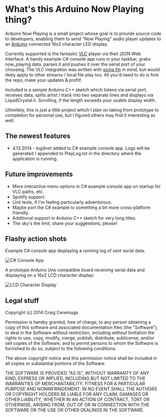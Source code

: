 What's this Arduino Now Playing thing?
=========

Arduino Now Playing is a small project whose goal is to provide source code to developers, enabling them to send "Now Playing" audio player updates to an [Arduino] connected 16x2 character LED display.

Currently supported is the fantastic [VLC] player via their jSON Web Interface. A handy example C# console app runs in your taskbar, grabs now_playing data, parses it and pushes it over the serial port of your choosing. The VLC integration was written with [soma fm] in mind, but would likely apply to other streams / local file play too. All you'd need to do is fork the repo, make your updates & profit!

Included is a sample Arduino C++ sketch which listens via serial port, receives data, splits artist / track into two separate lines and displays via LiquidCrystal.h. Scrolling, if the length exceeds your usable display width.

Ultimitely, this is just a little project which I plan on taking from prototype to completion for personal use, but I figured others may find it interesting as well.

The newest features
----

* 4.13.2014 - log4net added to C# example console app. Logs will be generated / appended to PlayLog.txt in the directory where the application is running.

Future improvements
----

* More interactive menu options in C# example console app on startup for VLC paths, etc.
* Spotify support.
* Unit tests, if I'm feeling particularly adventurous.
* Maybe port the C# example to something a bit more cross-platform friendly.
* Additional support in Arduino C++ sketch for very long titles.
* The sky's the limit, share your suggestions, please!

Flashy action shots
----

Example C# console app displaying a running log of sent serial data:

![C# Console App](http://i.imgur.com/EKAqgqH.jpg "C# Console App")

A prototype Arduino Uno compatible board receiving serial data and displaying on a 16x2 LCD character display:

![LCD Character Display](http://i.imgur.com/cSCjJos.jpg "LCD Character Display")

Legal stuff
-----------

Copyright (c) 2014 Craig Ceremuga

Permission is hereby granted, free of charge, to any person obtaining a copy
of this software and associated documentation files (the "Software"), to deal
in the Software without restriction, including without limitation the rights
to use, copy, modify, merge, publish, distribute, sublicense, and/or sell
copies of the Software, and to permit persons to whom the Software is
furnished to do so, subject to the following conditions:

The above copyright notice and this permission notice shall be included in all
copies or substantial portions of the Software.

THE SOFTWARE IS PROVIDED "AS IS", WITHOUT WARRANTY OF ANY KIND, EXPRESS OR
IMPLIED, INCLUDING BUT NOT LIMITED TO THE WARRANTIES OF MERCHANTABILITY,
FITNESS FOR A PARTICULAR PURPOSE AND NONINFRINGEMENT. IN NO EVENT SHALL THE
AUTHORS OR COPYRIGHT HOLDERS BE LIABLE FOR ANY CLAIM, DAMAGES OR OTHER
LIABILITY, WHETHER IN AN ACTION OF CONTRACT, TORT OR OTHERWISE, ARISING FROM,
OUT OF OR IN CONNECTION WITH THE SOFTWARE OR THE USE OR OTHER DEALINGS IN THE
SOFTWARE.

[VLC]:http://www.videolan.org/vlc/index.html
[soma fm]:http://somafm.com/
[Arduino]:http://arduino.cc/